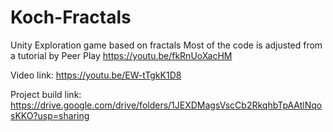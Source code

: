 # Koch-Fractals
 Unity Exploration game based on fractals
 Most of the code is adjusted from a tutorial by Peer Play https://youtu.be/fkRnUoXacHM

 Video link: https://youtu.be/EW-tTgkK1D8

 Project build link: https://drive.google.com/drive/folders/1JEXDMagsVscCb2RkqhbTpAAtlNqosKKO?usp=sharing
 
 
